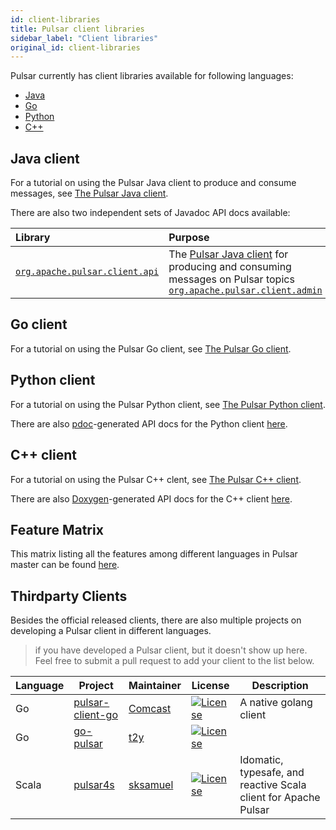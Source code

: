 ```yaml
---
id: client-libraries
title: Pulsar client libraries
sidebar_label: "Client libraries"
original_id: client-libraries
---
```


Pulsar currently has client libraries available for following languages:

* [Java](#java-client)
* [Go](#go-client)
* [Python](#python-client)
* [C++](#c-client)

## Java client

For a tutorial on using the Pulsar Java client to produce and consume messages, see [The Pulsar Java client](client-libraries-java.md).

There are also two independent sets of Javadoc API docs available:

Library | Purpose
:-------|:-------
[`org.apache.pulsar.client.api`](/api/client) | The [Pulsar Java client](client-libraries-java.md) for producing and consuming messages on Pulsar topics [`org.apache.pulsar.client.admin`](/api/admin) | The Java client for the [Pulsar admin interface](admin-api-overview.md)


## Go client

For a tutorial on using the Pulsar Go client, see [The Pulsar Go client](client-libraries-go.md).


## Python client

For a tutorial on using the Pulsar Python client, see [The Pulsar Python client](client-libraries-python.md).

There are also [pdoc](https://github.com/BurntSushi/pdoc)-generated API docs for the Python client [here](/api/python).

## C++ client

For a tutorial on using the Pulsar C++ clent, see [The Pulsar C++ client](client-libraries-cpp.md).

There are also [Doxygen](http://www.stack.nl/~dimitri/doxygen/)-generated API docs for the C++ client [here](/api/cpp).

## Feature Matrix

This matrix listing all the features among different languages in Pulsar master can be found [here](https://github.com/apache/pulsar/wiki/Client-Features-Matrix).

## Thirdparty Clients

Besides the official released clients, there are also multiple projects on developing a Pulsar client in different languages.

> if you have developed a Pulsar client, but it doesn't show up here. Feel free to submit a pull request to add your client to the list below.

| Language | Project | Maintainer | License | Description |
|----------|---------|------------|---------|-------------|
| Go | [pulsar-client-go](https://github.com/Comcast/pulsar-client-go) | [Comcast](https://github.com/Comcast) | [![License](https://img.shields.io/badge/License-Apache%202.0-blue.svg)](https://opensource.org/licenses/Apache-2.0) | A native golang client |
| Go | [go-pulsar](https://github.com/t2y/go-pulsar) | [t2y](https://github.com/t2y) | [![License](https://img.shields.io/badge/License-Apache%202.0-blue.svg)](https://opensource.org/licenses/Apache-2.0) | |
| Scala | [pulsar4s](https://github.com/sksamuel/pulsar4s) | [sksamuel](https://github.com/sksamuel) | [![License](https://img.shields.io/badge/License-Apache%202.0-blue.svg)](https://opensource.org/licenses/Apache-2.0) | Idomatic, typesafe, and reactive Scala client for Apache Pulsar |
